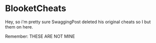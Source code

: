 # BlooketCheats
Hey, so i'm pretty sure SwaggingPost deleted his original cheats so I but them on here.

Remember: THESE ARE NOT MINE
